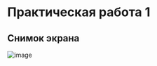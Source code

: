 # Практическая работа 1 

## Снимок экрана
![image](https://github.com/Xmmmmm000/-3/assets/156674182/b1e9fa53-0274-43f2-a59f-e1afdc716bf2)



